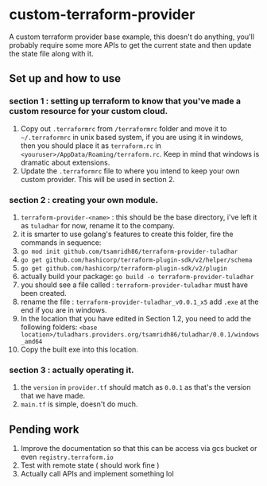 # custom-terraform-provider
A custom terraform provider base example, this doesn't do anything, you'll probably require
some more APIs to get the current state and then update the state file along with it.


## Set up and how to use


### section 1 : setting up terraform to know that you've made a custom resource for your custom cloud.

1. Copy out `.terraformrc` from `/terraformrc` folder and move it to `~/.terraformrc` in unix based system, if you are using it in windows, then you should place it as `terraform.rc` in `<youruser>/AppData/Roaming/terraform.rc`. Keep in mind that windows is dramatic about extensions.
2. Update the `.terraformrc` file to where you intend to keep your own custom provider. This will be used in section 2. 


### section 2 : creating your own module.

1. `terraform-provider-<name>` : this should be the base directory, i've left it as `tuladhar` for now, rename it to the company.
2. it is smarter to use golang's features to create this folder, fire the commands in sequence:
3. `go mod init github.com/tsamridh86/terraform-provider-tuladhar`
4. `go get github.com/hashicorp/terraform-plugin-sdk/v2/helper/schema`
5. `go get github.com/hashicorp/terraform-plugin-sdk/v2/plugin`
6. actually build your package: `go build -o terraform-provider-tuladhar`
7. you should see a file called : `terraform-provider-tuladhar` must have been created.
8. rename the file : `terraform-provider-tuladhar_v0.0.1_x5` add `.exe` at the end if you are in windows.
9. In the location that you have edited in Section 1.2, you need to add the following folders: `<base location>/tuladhars.providers.org/tsamridh86/tuladhar/0.0.1/windows_amd64`
10. Copy the built exe into this location.

### section 3 : actually operating it.

1. the `version` in `provider.tf` should match as `0.0.1` as that's the version that we have made.
2. `main.tf` is simple, doesn't do much.


## Pending work
1. Improve the documentation so that this can be access via gcs bucket or even `registry.terraform.io`
2. Test with remote state ( should work fine )
3. Actually call APIs and implement something lol